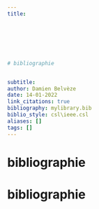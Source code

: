 ```yaml
---
title: 







# bibliographie


subtitle:
author: Damien Belvèze
date: 14-01-2022
link_citations: true
bibliography: mylibrary.bib
biblio_style: csl\ieee.csl
aliases: []
tags: []
---
```








# bibliographie









# bibliographie

